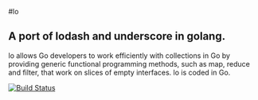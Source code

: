 #lo

## A port of lodash and underscore in golang.

lo allows Go developers to work efficiently with collections in Go by providing generic functional programming methods,
such as map, reduce and filter, that work on slices of empty interfaces. lo is coded in Go.

[![Build Status](https://travis-ci.org/interactiv/lo.svg?branch=master)](https://travis-ci.org/mparaiso/lodash-go)